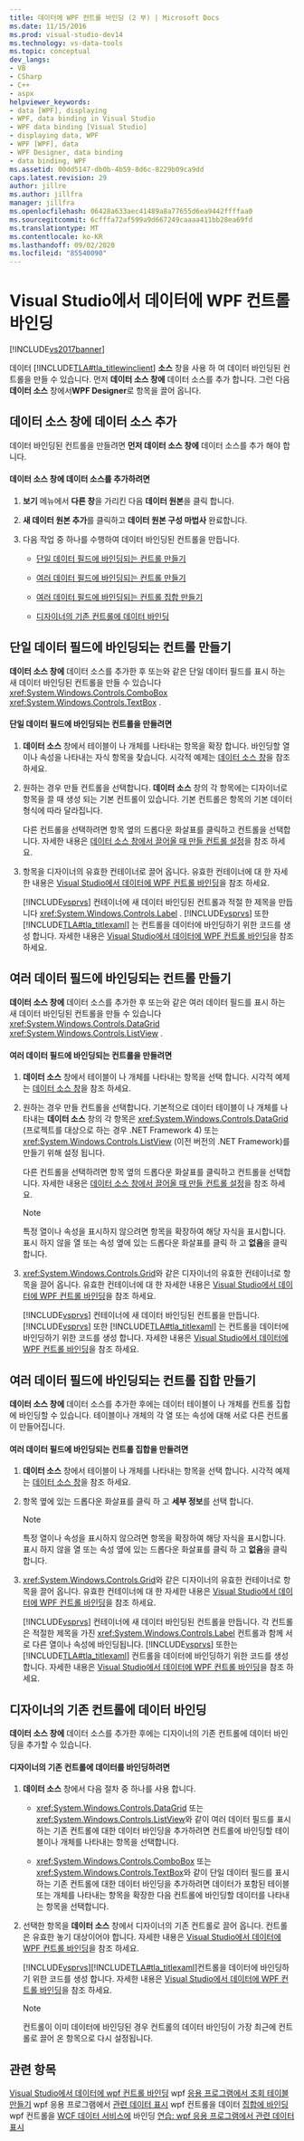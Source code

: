 ```yaml
---
title: 데이터에 WPF 컨트롤 바인딩 (2 부) | Microsoft Docs
ms.date: 11/15/2016
ms.prod: visual-studio-dev14
ms.technology: vs-data-tools
ms.topic: conceptual
dev_langs:
- VB
- CSharp
- C++
- aspx
helpviewer_keywords:
- data [WPF], displaying
- WPF, data binding in Visual Studio
- WPF data binding [Visual Studio]
- displaying data, WPF
- WPF [WPF], data
- WPF Designer, data binding
- data binding, WPF
ms.assetid: 00dd5147-db0b-4b59-8d6c-8229b09ca9dd
caps.latest.revision: 29
author: jillre
ms.author: jillfra
manager: jillfra
ms.openlocfilehash: 06428a633aec41489a8a77655d6ea9442ffffaa0
ms.sourcegitcommit: 6cfffa72af599a9d667249caaaa411bb28ea69fd
ms.translationtype: MT
ms.contentlocale: ko-KR
ms.lasthandoff: 09/02/2020
ms.locfileid: "85540090"
---
```

# <a name="bind-wpf-controls-to-data-in-visual-studio"></a>Visual Studio에서 데이터에 WPF 컨트롤 바인딩
[!INCLUDE[vs2017banner](../includes/vs2017banner.md)]

데이터 [!INCLUDE[TLA#tla_titlewinclient](../includes/tlasharptla-titlewinclient-md.md)] **소스** 창을 사용 하 여 데이터 바인딩된 컨트롤을 만들 수 있습니다. 먼저 **데이터 소스 창에** 데이터 소스를 추가 합니다. 그런 다음 **데이터 소스** 창에서**WPF Designer**로 항목을 끌어 옵니다.

## <a name="add-a-data-source-to-the-data-sources-window"></a><a name="adding"></a> 데이터 소스 창에 데이터 소스 추가
 데이터 바인딩된 컨트롤을 만들려면 **먼저 데이터 소스 창에** 데이터 소스를 추가 해야 합니다.

#### <a name="to-add-a-data-source-to-the-data-sources-window"></a>데이터 소스 창에 데이터 소스를 추가하려면

1. **보기** 메뉴에서 **다른 창**을 가리킨 다음 **데이터 원본**을 클릭 합니다.

2. **새 데이터 원본 추가**를 클릭하고 **데이터 원본 구성 마법사** 완료합니다.

3. 다음 작업 중 하나를 수행하여 데이터 바인딩된 컨트롤을 만듭니다.

    - [단일 데이터 필드에 바인딩되는 컨트롤 만들기](#simple)

    - [여러 데이터 필드에 바인딩되는 컨트롤 만들기](#complex)

    - [여러 데이터 필드에 바인딩되는 컨트롤 집합 만들기](#details)

    - [디자이너의 기존 컨트롤에 데이터 바인딩](#existing)

## <a name="create-a-control-that-is-bound-to-a-single-field-of-data"></a><a name="simple"></a> 단일 데이터 필드에 바인딩되는 컨트롤 만들기
 **데이터 소스 창에** 데이터 소스를 추가한 후 또는와 같은 단일 데이터 필드를 표시 하는 새 데이터 바인딩된 컨트롤을 만들 수 있습니다 <xref:System.Windows.Controls.ComboBox> <xref:System.Windows.Controls.TextBox> .

#### <a name="to-create-a-control-that-is-bound-to-a-single-field-of-data"></a>단일 데이터 필드에 바인딩되는 컨트롤을 만들려면

1. **데이터 소스** 창에서 테이블이 나 개체를 나타내는 항목을 확장 합니다. 바인딩할 열이나 속성을 나타내는 자식 항목을 찾습니다. 시각적 예제는 [데이터 소스 창](https://msdn.microsoft.com/library/0d20f699-cc95-45b3-8ecb-c7edf1f67992)을 참조 하세요.

2. 원하는 경우 만들 컨트롤을 선택합니다. **데이터 소스** 창의 각 항목에는 디자이너로 항목을 끌 때 생성 되는 기본 컨트롤이 있습니다. 기본 컨트롤은 항목의 기본 데이터 형식에 따라 달라집니다.

     다른 컨트롤을 선택하려면 항목 옆의 드롭다운 화살표를 클릭하고 컨트롤을 선택합니다. 자세한 내용은 [데이터 소스 창에서 끌어올 때 만들 컨트롤 설정](../data-tools/set-the-control-to-be-created-when-dragging-from-the-data-sources-window.md)을 참조 하세요.

3. 항목을 디자이너의 유효한 컨테이너로 끌어 옵니다. 유효한 컨테이너에 대 한 자세한 내용은 [Visual Studio에서 데이터에 WPF 컨트롤 바인딩](../data-tools/bind-wpf-controls-to-data-in-visual-studio1.md)을 참조 하세요.

     [!INCLUDE[vsprvs](../includes/vsprvs-md.md)] 컨테이너에 새 데이터 바인딩된 컨트롤과 적절 한 제목을 만듭니다 <xref:System.Windows.Controls.Label> . [!INCLUDE[vsprvs](../includes/vsprvs-md.md)] 또한 [!INCLUDE[TLA#tla_titlexaml](../includes/tlasharptla-titlexaml-md.md)] 는 컨트롤을 데이터에 바인딩하기 위한 코드를 생성 합니다. 자세한 내용은 [Visual Studio에서 데이터에 WPF 컨트롤 바인딩](../data-tools/bind-wpf-controls-to-data-in-visual-studio1.md)을 참조 하세요.

## <a name="create-a-control-that-is-bound-to-multiple-fields-of-data"></a><a name="complex"></a> 여러 데이터 필드에 바인딩되는 컨트롤 만들기
 **데이터 소스 창에** 데이터 소스를 추가한 후 또는와 같은 여러 데이터 필드를 표시 하는 새 데이터 바인딩된 컨트롤을 만들 수 있습니다 <xref:System.Windows.Controls.DataGrid> <xref:System.Windows.Controls.ListView> .

#### <a name="to-create-a-control-that-is-bound-to-multiple-fields-of-data"></a>여러 데이터 필드에 바인딩되는 컨트롤을 만들려면

1. **데이터 소스** 창에서 테이블이 나 개체를 나타내는 항목을 선택 합니다. 시각적 예제는 [데이터 소스 창](https://msdn.microsoft.com/library/0d20f699-cc95-45b3-8ecb-c7edf1f67992)을 참조 하세요.

2. 원하는 경우 만들 컨트롤을 선택합니다. 기본적으로 데이터 테이블이 나 개체를 나타내는 **데이터 소스** 창의 각 항목은 <xref:System.Windows.Controls.DataGrid> (프로젝트를 대상으로 하는 경우 .NET Framework 4) 또는 <xref:System.Windows.Controls.ListView> (이전 버전의 .NET Framework)를 만들기 위해 설정 됩니다.

     다른 컨트롤을 선택하려면 항목 옆의 드롭다운 화살표를 클릭하고 컨트롤을 선택합니다. 자세한 내용은 [데이터 소스 창에서 끌어올 때 만들 컨트롤 설정](../data-tools/set-the-control-to-be-created-when-dragging-from-the-data-sources-window.md)을 참조 하세요.

    > [!NOTE]
    > 특정 열이나 속성을 표시하지 않으려면 항목을 확장하여 해당 자식을 표시합니다. 표시 하지 않을 열 또는 속성 옆에 있는 드롭다운 화살표를 클릭 하 고 **없음**을 클릭 합니다.

3. <xref:System.Windows.Controls.Grid>와 같은 디자이너의 유효한 컨테이너로 항목을 끌어 옵니다. 유효한 컨테이너에 대 한 자세한 내용은 [Visual Studio에서 데이터에 WPF 컨트롤 바인딩](../data-tools/bind-wpf-controls-to-data-in-visual-studio1.md)을 참조 하세요.

     [!INCLUDE[vsprvs](../includes/vsprvs-md.md)] 컨테이너에 새 데이터 바인딩된 컨트롤을 만듭니다. [!INCLUDE[vsprvs](../includes/vsprvs-md.md)] 또한 [!INCLUDE[TLA#tla_titlexaml](../includes/tlasharptla-titlexaml-md.md)] 는 컨트롤을 데이터에 바인딩하기 위한 코드를 생성 합니다. 자세한 내용은 [Visual Studio에서 데이터에 WPF 컨트롤 바인딩](../data-tools/bind-wpf-controls-to-data-in-visual-studio1.md)을 참조 하세요.

## <a name="create-a-set-of-controls-that-are-bound-to-multiple-fields-of-data"></a><a name="details"></a> 여러 데이터 필드에 바인딩되는 컨트롤 집합 만들기
 **데이터 소스 창에** 데이터 소스를 추가한 후에는 데이터 테이블이 나 개체를 컨트롤 집합에 바인딩할 수 있습니다. 테이블이나 개체의 각 열 또는 속성에 대해 서로 다른 컨트롤이 만들어집니다.

#### <a name="to-create-a-set-of-controls-that-are-bound-to-multiple-fields-of-data"></a>여러 데이터 필드에 바인딩되는 컨트롤 집합을 만들려면

1. **데이터 소스** 창에서 테이블이 나 개체를 나타내는 항목을 선택 합니다. 시각적 예제는 [데이터 소스 창](https://msdn.microsoft.com/library/0d20f699-cc95-45b3-8ecb-c7edf1f67992)을 참조 하세요.

2. 항목 옆에 있는 드롭다운 화살표를 클릭 하 고 **세부 정보**를 선택 합니다.

    > [!NOTE]
    > 특정 열이나 속성을 표시하지 않으려면 항목을 확장하여 해당 자식을 표시합니다. 표시 하지 않을 열 또는 속성 옆에 있는 드롭다운 화살표를 클릭 하 고 **없음**을 클릭 합니다.

3. <xref:System.Windows.Controls.Grid>와 같은 디자이너의 유효한 컨테이너로 항목을 끌어 옵니다. 유효한 컨테이너에 대 한 자세한 내용은 [Visual Studio에서 데이터에 WPF 컨트롤 바인딩](../data-tools/bind-wpf-controls-to-data-in-visual-studio1.md)을 참조 하세요.

     [!INCLUDE[vsprvs](../includes/vsprvs-md.md)] 컨테이너에 새 데이터 바인딩된 컨트롤을 만듭니다. 각 컨트롤은 적절한 제목을 가진 <xref:System.Windows.Controls.Label> 컨트롤과 함께 서로 다른 열이나 속성에 바인딩됩니다. [!INCLUDE[vsprvs](../includes/vsprvs-md.md)] 또한는 [!INCLUDE[TLA#tla_titlexaml](../includes/tlasharptla-titlexaml-md.md)] 컨트롤을 데이터에 바인딩하기 위한 코드를 생성 합니다. 자세한 내용은 [Visual Studio에서 데이터에 WPF 컨트롤 바인딩](../data-tools/bind-wpf-controls-to-data-in-visual-studio1.md)을 참조 하세요.

## <a name="binddata-to-existing-controls-in-the-designer"></a><a name="existing"></a> 디자이너의 기존 컨트롤에 데이터 바인딩
 **데이터 소스 창에** 데이터 소스를 추가한 후에는 디자이너의 기존 컨트롤에 데이터 바인딩을 추가할 수 있습니다.

#### <a name="to-bind-data-to-an-existing-control-in-the-designer"></a>디자이너의 기존 컨트롤에 데이터를 바인딩하려면

1. **데이터 소스** 창에서 다음 절차 중 하나를 사용 합니다.

    - <xref:System.Windows.Controls.DataGrid> 또는 <xref:System.Windows.Controls.ListView>와 같이 여러 데이터 필드를 표시하는 기존 컨트롤에 대한 데이터 바인딩을 추가하려면 컨트롤에 바인딩할 테이블이나 개체를 나타내는 항목을 선택합니다.

    - <xref:System.Windows.Controls.ComboBox> 또는 <xref:System.Windows.Controls.TextBox>와 같이 단일 데이터 필드를 표시하는 기존 컨트롤에 대한 데이터 바인딩을 추가하려면 데이터가 포함된 테이블 또는 개체를 나타내는 항목을 확장한 다음 컨트롤에 바인딩할 데이터를 나타내는 항목을 선택합니다.

2. 선택한 항목을 **데이터 소스** 창에서 디자이너의 기존 컨트롤로 끌어 옵니다. 컨트롤은 유효한 놓기 대상이어야 합니다. 자세한 내용은 [Visual Studio에서 데이터에 WPF 컨트롤 바인딩](../data-tools/bind-wpf-controls-to-data-in-visual-studio1.md)을 참조 하세요.

     [!INCLUDE[vsprvs](../includes/vsprvs-md.md)][!INCLUDE[TLA#tla_titlexaml](../includes/tlasharptla-titlexaml-md.md)]컨트롤을 데이터에 바인딩하기 위한 코드를 생성 합니다. 자세한 내용은 [Visual Studio에서 데이터에 WPF 컨트롤 바인딩](../data-tools/bind-wpf-controls-to-data-in-visual-studio1.md)을 참조 하세요.

    > [!NOTE]
    > 컨트롤이 이미 데이터에 바인딩된 경우 컨트롤의 데이터 바인딩이 가장 최근에 컨트롤로 끌어 온 항목으로 다시 설정됩니다.

## <a name="see-also"></a>관련 항목
 [Visual Studio에서 데이터에 wpf 컨트롤 바인딩](../data-tools/bind-wpf-controls-to-data-in-visual-studio1.md) wpf [응용 프로그램에서 조회 테이블 만들기](../data-tools/create-lookup-tables-in-wpf-applications.md) wpf 응용 프로그램에서 [관련 데이터 표시](../data-tools/display-related-data-in-wpf-applications.md) wpf 컨트롤을 데이터 [집합에 바인딩](../data-tools/bind-wpf-controls-to-a-dataset.md) wpf 컨트롤을 [WCF 데이터 서비스에](../data-tools/bind-wpf-controls-to-a-wcf-data-service.md) 바인딩 [연습: wpf 응용 프로그램에서 관련 데이터 표시](../data-tools/walkthrough-displaying-related-data-in-a-wpf-application.md)
